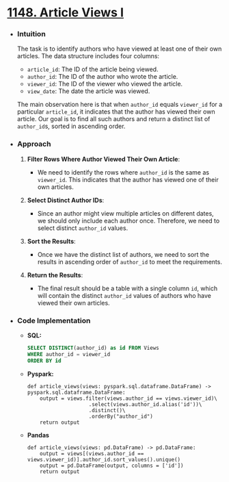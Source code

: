 # [1148. Article Views I](https://leetcode.com/problems/article-views-i?envType=study-plan-v2&envId=top-sql-50)

- ### Intuition
    The task is to identify authors who have viewed at least one of their own articles. The data structure includes four columns:

    - `article_id`: The ID of the article being viewed.
    - `author_id`: The ID of the author who wrote the article.
    - `viewer_id`: The ID of the viewer who viewed the article.
    - `view_date`: The date the article was viewed.

    The main observation here is that when `author_id` equals `viewer_id` for a particular `article_id`, it indicates that the author has viewed their own article. Our goal is to find all such authors and return a distinct list of `author_id`s, sorted in ascending order.

- ### Approach
    1. **Filter Rows Where Author Viewed Their Own Article**:
        - We need to identify the rows where `author_id` is the same as `viewer_id`. This indicates that the author has viewed one of their own articles.

    2. **Select Distinct Author IDs**:
        - Since an author might view multiple articles on different dates, we should only include each author once. Therefore, we need to select distinct `author_id` values.

    3. **Sort the Results**:
        - Once we have the distinct list of authors, we need to sort the results in ascending order of `author_id` to meet the requirements.

    4. **Return the Results**:
        - The final result should be a table with a single column `id`, which will contain the distinct `author_id` values of authors who have viewed their own articles.

- ### Code Implementation
    - **SQL:**
        ```sql []
        SELECT DISTINCT(author_id) as id FROM Views
        WHERE author_id = viewer_id
        ORDER BY id
        ```
    - **Pyspark:**
        ```python3 []
        def article_views(views: pyspark.sql.dataframe.DataFrame) -> pyspark.sql.dataframe.DataFrame:
            output = views.filter(views.author_id == views.viewer_id)\
                            .select(views.author_id.alias('id'))\
                            .distinct()\
                            .orderBy("author_id")
            return output
        ```
    - **Pandas**
        ```python3 []
        def article_views(views: pd.DataFrame) -> pd.DataFrame:
            output = views[(views.author_id == views.viewer_id)].author_id.sort_values().unique()
            output = pd.DataFrame(output, columns = ['id'])
            return output
        ```
